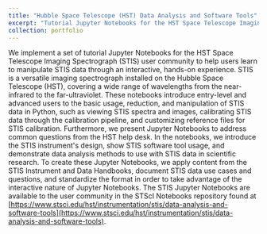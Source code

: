 ```yaml
---
title: "Hubble Space Telescope (HST) Data Analysis and Software Tools"
excerpt: "Tutorial Jupyter Notebooks for the HST Space Telescope Imaging Spectrograph (STIS)<br/><img src='/images/calstis.png'>"
collection: portfolio
---
```


We implement a set of tutorial Jupyter Notebooks for the HST Space Telescope Imaging Spectrograph (STIS) user community to help users learn to manipulate STIS data through an interactive, hands-on experience. STIS is a versatile imaging spectrograph installed on the Hubble Space Telescope (HST), covering a wide range of wavelengths from the near-infrared to the far-ultraviolet. These notebooks introduce entry-level and advanced users to the basic usage, reduction, and manipulation of STIS data in Python, such as viewing STIS spectra and images, calibrating STIS data through the calibration pipeline, and customizing reference files for STIS calibration. Furthermore, we present Jupyter Notebooks to address common questions from the HST help desk. In the notebooks, we introduce the STIS instrument's design, show STIS software tool usage, and demonstrate data analysis methods to use with STIS data in scientific research. To create these Jupyter Notebooks, we apply content from the STIS Instrument and Data Handbooks, document STIS data use cases and questions, and standardize the format in order to take advantage of the interactive nature of Jupyter Notebooks. The STIS Jupyter Notebooks are available to the user community in the STScI Notebooks repository found at [https://www.stsci.edu/hst/instrumentation/stis/data-analysis-and-software-tools](https://www.stsci.edu/hst/instrumentation/stis/data-analysis-and-software-tools). 